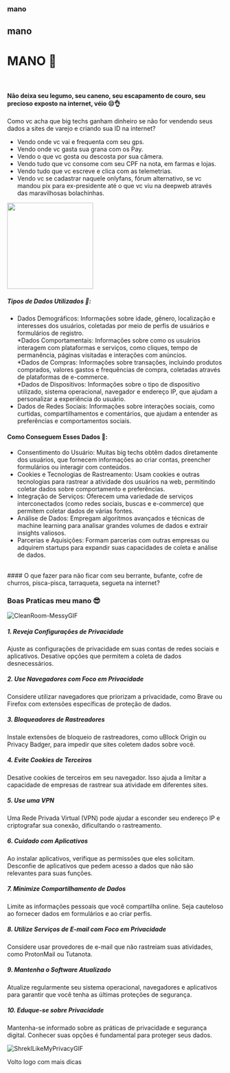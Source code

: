 ### mano
## mano
# MANO 🫨

<br>

#### Não deixa seu legumo, seu caneno, seu escapamento de couro, seu precioso exposto na internet, véio 😒👌 <br>
Como vc acha que big techs ganham dinheiro se não for vendendo seus dados a sites de varejo e criando sua ID na internet? <br>
* Vendo onde vc vai e frequenta com seu gps. <br>
* Vendo onde vc gasta sua grana com os Pay. <br>
* Vendo o que vc gosta ou descosta por sua câmera. <br> 
* Vendo tudo que vc consome com seu CPF na nota, em farmas e lojas. <br>
* Vendo tudo que vc escreve e clica com as telemetrias.<br>
* Vendo vc se cadastrar naquele onlyfans, fórum alternativo, se vc mandou pix para ex-presidente até o que vc viu na deepweb através das maravilhosas bolachinhas.

<img src="https://github.com/user-attachments/assets/3526960a-3a8a-47b7-b9db-b6e67eeb0d06" width="200">

##### Tipos de Dados Utilizados 🎲: 
* Dados Demográficos: Informações sobre idade, gênero, localização e interesses dos usuários, coletadas por meio de perfis de usuários e formulários de registro. <br>
*Dados Comportamentais: Informações sobre como os usuários interagem com plataformas e serviços, como cliques, tempo de permanência, páginas visitadas e interações com anúncios. <br>
*Dados de Compras: Informações sobre transações, incluindo produtos comprados, valores gastos e frequências de compra, coletadas através de plataformas de e-commerce. <br>
*Dados de Dispositivos: Informações sobre o tipo de dispositivo utilizado, sistema operacional, navegador e endereço IP, que ajudam a personalizar a experiência do usuário. <br>
* Dados de Redes Sociais: Informações sobre interações sociais, como curtidas, compartilhamentos e comentários, que ajudam a entender as preferências e comportamentos sociais. <br>
#### Como Conseguem Esses Dados 🍪:
* Consentimento do Usuário: Muitas big techs obtêm dados diretamente dos usuários, que fornecem informações ao criar contas, preencher formulários ou interagir com conteúdos.<br>
* Cookies e Tecnologias de Rastreamento: Usam cookies e outras tecnologias para rastrear a atividade dos usuários na web, permitindo coletar dados sobre comportamento e preferências.<br>
* Integração de Serviços: Oferecem uma variedade de serviços interconectados (como redes sociais, buscas e e-commerce) que permitem coletar dados de várias fontes.<br>
* Análise de Dados: Empregam algoritmos avançados e técnicas de machine learning para analisar grandes volumes de dados e extrair insights valiosos.<br>
* Parcerias e Aquisições: Formam parcerias com outras empresas ou adquirem startups para expandir suas capacidades de coleta e análise de dados.<br>
<br>
#### O que fazer para não ficar com seu berrante, bufante, cofre de churros, pisca-pisca, tarraqueta, segueta na internet?

### Boas Praticas meu mano 😎

![CleanRoom-MessyGIF](https://github.com/user-attachments/assets/2fdb3215-867d-44b6-9cf3-13c777007350)
<br>

##### 1. Reveja Configurações de Privacidade 
Ajuste as configurações de privacidade em suas contas de redes sociais e aplicativos. Desative opções que permitem a coleta de dados desnecessários.<br>
##### 2. Use Navegadores com Foco em Privacidade
Considere utilizar navegadores que priorizam a privacidade, como Brave ou Firefox com extensões específicas de proteção de dados.<br>
##### 3. Bloqueadores de Rastreadores
Instale extensões de bloqueio de rastreadores, como uBlock Origin ou Privacy Badger, para impedir que sites coletem dados sobre você.<br>
##### 4. Evite Cookies de Terceiros
Desative cookies de terceiros em seu navegador. Isso ajuda a limitar a capacidade de empresas de rastrear sua atividade em diferentes sites.<br>
##### 5. Use uma VPN
Uma Rede Privada Virtual (VPN) pode ajudar a esconder seu endereço IP e criptografar sua conexão, dificultando o rastreamento.<br>
##### 6. Cuidado com Aplicativos
Ao instalar aplicativos, verifique as permissões que eles solicitam. Desconfie de aplicativos que pedem acesso a dados que não são relevantes para suas funções.<br>
##### 7. Minimize Compartilhamento de Dados
Limite as informações pessoais que você compartilha online. Seja cauteloso ao fornecer dados em formulários e ao criar perfis.<br>
##### 8. Utilize Serviços de E-mail com Foco em Privacidade
Considere usar provedores de e-mail que não rastreiam suas atividades, como ProtonMail ou Tutanota.<br>
##### 9. Mantenha o Software Atualizado
Atualize regularmente seu sistema operacional, navegadores e aplicativos para garantir que você tenha as últimas proteções de segurança.<br>
##### 10. Eduque-se sobre Privacidade
Mantenha-se informado sobre as práticas de privacidade e segurança digital. Conhecer suas opções é fundamental para proteger seus dados.<br>

![ShrekILikeMyPrivacyGIF](https://github.com/user-attachments/assets/194ee7c5-c745-4a88-983a-51e6567a44f8)


Volto logo com mais dicas



